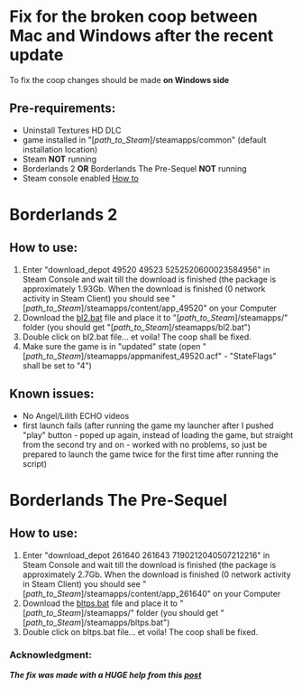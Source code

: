 # Fix for the broken coop between Mac and Windows after the recent update

To fix the coop changes should be made **on Windows side**

## Pre-requirements: 
- Uninstall Textures HD DLC
- game installed in "[*path_to_Steam*]/steamapps/common" (default installation location)
- Steam **NOT** running
- Borderlands 2 **OR** Borderlands The Pre-Sequel **NOT** running
- Steam console enabled [How to](https://steamcommunity.com/sharedfiles/filedetails/?id=873543244)

# Borderlands 2

## How to use:
1. Enter "download_depot 49520 49523 5252520600023584956" in Steam Console and wait till the download is finished (the package is approximately 1.93Gb. When the download is finished (0 network activity in Steam Client) you should see "[*path_to_Steam*]/steamapps/content/app_49520" on your Computer
2. Download the [bl2.bat](https://github.com/Dvorzhetskii/Borderlands2_UHD_Coop_Fix/blob/master/bl2.bat) file and place it to "[*path_to_Steam*]/steamapps/" folder (you should get "[*path_to_Steam*]/steamapps/bl2.bat")
3. Double click on bl2.bat file... et voila! The coop shall be fixed.
4. Make sure the game is in "updated" state (open "[*path_to_Steam*]/steamapps/appmanifest_49520.acf" - "StateFlags" shall be set to "4")

## Known issues:
- No Angel/Lilith ECHO videos 
- first launch fails (after running the game my launcher after I pushed "play" button - poped up again, instead of loading the game, but straight from the second try and on - worked with no problems, so just be prepared to launch the game twice for the first time after running the script)

# Borderlands The Pre-Sequel

## How to use:
1. Enter "download_depot 261640 261643 7190212040507212216" in Steam Console and wait till the download is finished (the package is approximately 2.7Gb. When the download is finished (0 network activity in Steam Client) you should see "[*path_to_Steam*]/steamapps/content/app_261640" on your Computer
2. Download the [bltps.bat](https://github.com/Dvorzhetskii/Borderlands2_UHD_Coop_Fix/blob/master/bl2.bat) file and place it to "[*path_to_Steam*]/steamapps/" folder (you should get "[*path_to_Steam*]/steamapps/bltps.bat")
3. Double click on bltps.bat file... et voila! The coop shall be fixed.

### Acknowledgment:
***The fix was made with a HUGE help from this [post](https://steamcommunity.com/sharedfiles/filedetails/?id=1086279994)***
